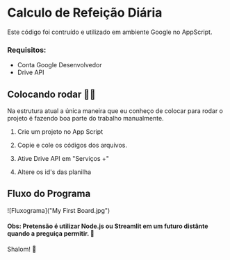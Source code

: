 # Calculo de Refeição Diária

Este código foi contruído e utilizado em ambiente Google no AppScript.

### Requisitos:

- Conta Google Desenvolvedor 
- Drive API

## Colocando rodar 🛞💨
  Na estrutura atual a única maneira que eu conheço de colocar para rodar o projeto é fazendo boa parte do trabalho manualmente.

1. Crie um projeto no App Script 

2. Copie e cole os códigos dos arquivos.

3. Ative Drive API em "Serviços +"

4. Altere os id's das planilha

## Fluxo do Programa

![Fluxograma]("My First Board.jpg")

#### Obs: Pretensão é utilizar Node.js ou Streamlit em um futuro distânte quando a preguiça permitir. 🥱

Shalom! 🖖

